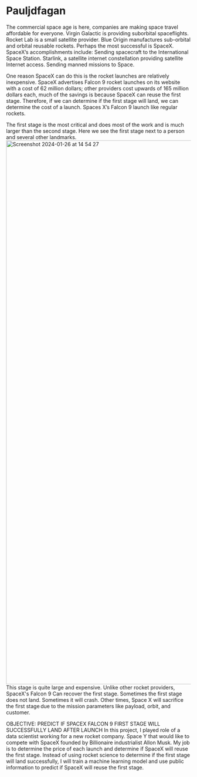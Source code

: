 # Pauljdfagan


The commercial space age is here, companies are making space travel affordable for everyone. Virgin Galactic is providing suborbital spaceflights. Rocket Lab is a small satellite provider. Blue Origin manufactures sub-orbital and orbital reusable rockets. Perhaps the most successful is SpaceX. SpaceX’s accomplishments include: Sending spacecraft to the International Space Station. Starlink, a satellite internet constellation providing satellite Internet access. Sending manned missions to Space. 

One reason SpaceX can do this is the rocket launches are relatively inexpensive. SpaceX advertises Falcon 9 rocket launches on its website with a cost of 62 million dollars; other providers cost upwards of 165 million dollars each, much of the savings is because SpaceX can reuse the first stage. Therefore, if we can determine if the first stage will land, we can determine the cost of a launch. Spaces X’s Falcon 9 launch like regular rockets. 

The first stage is the most critical and does most of the work and is much larger than the second stage. Here we see the first stage next to a person and several other landmarks.
<img width="1482" alt="Screenshot 2024-01-26 at 14 54 27" src="https://github.com/paul-jdfagan/SpaceX-IBM-Capstone/assets/151925043/79a3e7ed-3f6b-46e7-87b9-dcb378dfce8c">
This stage is quite large and expensive. Unlike other rocket providers, SpaceX's Falcon 9 Can recover the first stage. Sometimes the first stage does not land. Sometimes it will crash.  Other times, Space X will sacrifice the first stage due to the mission parameters like payload, orbit, and customer. 

OBJECTIVE: PREDICT IF SPACEX FALCON 9 FIRST STAGE WILL SUCCESSFULLY LAND AFTER LAUNCH
In this project, I played role of a data scientist working for a new rocket company. Space Y that would like to compete with SpaceX founded by Billionaire industrialist Allon Musk. My job is to determine the price of each launch and determine if SpaceX will reuse the first stage. Instead of using rocket science to determine if the first stage will land successfully, I will train a machine learning model and use public information to predict if SpaceX will reuse the first stage.




